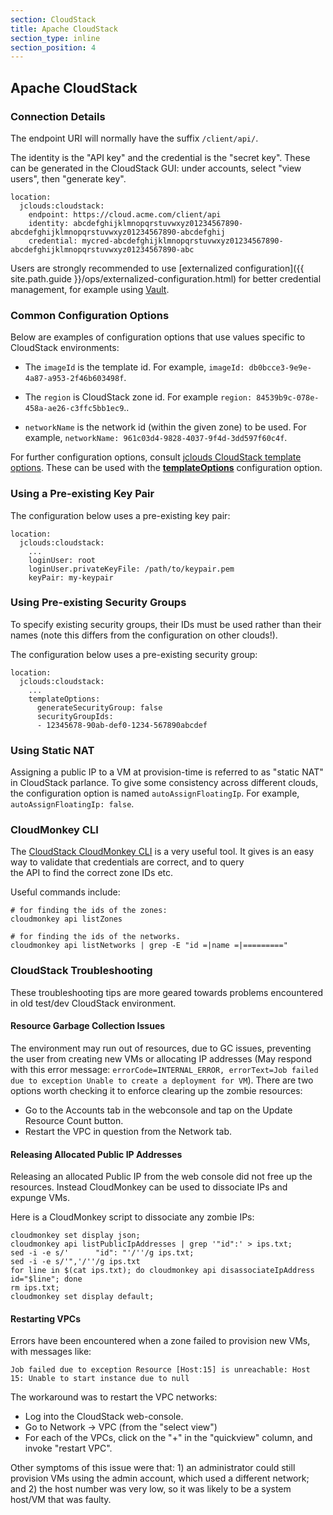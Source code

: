 ```yaml
---
section: CloudStack
title: Apache CloudStack
section_type: inline
section_position: 4
---
```


## Apache CloudStack

### Connection Details

The endpoint URI will normally have the suffix `/client/api/`.

The identity is the "API key" and the credential is the "secret key". These can be generated in 
the CloudStack GUI: under accounts, select "view users", then "generate key".

    location:
      jclouds:cloudstack:
        endpoint: https://cloud.acme.com/client/api
        identity: abcdefghijklmnopqrstuvwxyz01234567890-abcdefghijklmnopqrstuvwxyz01234567890-abcdefghij
        credential: mycred-abcdefghijklmnopqrstuvwxyz01234567890-abcdefghijklmnopqrstuvwxyz01234567890-abc

Users are strongly recommended to use 
[externalized configuration]({{ site.path.guide }}/ops/externalized-configuration.html) for better
credential management, for example using [Vault](https://www.vaultproject.io/).


### Common Configuration Options

Below are examples of configuration options that use values specific to CloudStack environments:

* The `imageId` is the template id. For example,
  `imageId: db0bcce3-9e9e-4a87-a953-2f46b603498f`.

* The `region` is CloudStack zone id.
  For example `region: 84539b9c-078e-458a-ae26-c3ffc5bb1ec9`..

* `networkName` is the network id (within the given zone) to be used. For example, 
  `networkName: 961c03d4-9828-4037-9f4d-3dd597f60c4f`.

For further configuration options, consult 
[jclouds CloudStack template options](https://jclouds.apache.org/reference/javadoc/1.9.x/org/jclouds/cloudstack/compute/options/CloudStackTemplateOptions.html).
These can be used with the **[templateOptions](#custom-template-options)** configuration option.


### Using a Pre-existing Key Pair

The configuration below uses a pre-existing key pair:

    location:
      jclouds:cloudstack:
        ...
        loginUser: root
        loginUser.privateKeyFile: /path/to/keypair.pem
        keyPair: my-keypair


### Using Pre-existing Security Groups

To specify existing security groups, their IDs must be used rather than their names (note this
differs from the configuration on other clouds!).
 
The configuration below uses a pre-existing security group:

    location:
      jclouds:cloudstack:
        ...
        templateOptions:
          generateSecurityGroup: false
          securityGroupIds:
          - 12345678-90ab-def0-1234-567890abcdef


### Using Static NAT

Assigning a public IP to a VM at provision-time is referred to as "static NAT" in CloudStack
parlance. To give some consistency across different clouds, the configuration option is named
`autoAssignFloatingIp`. For example, `autoAssignFloatingIp: false`.


### CloudMonkey CLI

The [CloudStack CloudMonkey CLI](https://cwiki.apache.org/confluence/display/CLOUDSTACK/CloudStack+cloudmonkey+CLI)
is a very useful tool. It gives is an easy way to validate that credentials are correct, and to query  
the API to find the correct zone IDs etc.

Useful commands include:

    # for finding the ids of the zones:
    cloudmonkey api listZones

    # for finding the ids of the networks.
    cloudmonkey api listNetworks | grep -E "id =|name =|========="


### CloudStack Troubleshooting

These troubleshooting tips are more geared towards problems encountered in old test/dev 
CloudStack environment.


#### Resource Garbage Collection Issues

The environment may run out of resources, due to GC issues, preventing the user from creating new 
VMs or allocating IP addresses (May respond with this error message: 
`errorCode=INTERNAL_ERROR, errorText=Job failed due to exception Unable to create a deployment for VM`). 
There are two options worth checking it to enforce clearing up the zombie resources:

* Go to the Accounts tab in the webconsole and tap on the Update Resource Count button.
* Restart the VPC in question from the Network tab.


#### Releasing Allocated Public IP Addresses

Releasing an allocated Public IP from the web console did not free up the resources. Instead 
CloudMonkey can be used to dissociate IPs and expunge VMs.

Here is a CloudMonkey script to dissociate any zombie IPs:

    cloudmonkey set display json;
    cloudmonkey api listPublicIpAddresses | grep '"id":' > ips.txt; 
    sed -i -e s/'      "id": "'/''/g ips.txt;
    sed -i -e s/'",'/''/g ips.txt
    for line in $(cat ips.txt); do cloudmonkey api disassociateIpAddress id="$line"; done
    rm ips.txt;
    cloudmonkey set display default;


#### Restarting VPCs

Errors have been encountered when a zone failed to provision new VMs, with messages like:

    Job failed due to exception Resource [Host:15] is unreachable: Host 15: Unable to start instance due to null

The workaround was to restart the VPC networks:

* Log into the CloudStack web-console.
* Go to Network -> VPC (from the "select view")
* For each of the VPCs, click on the "+" in the "quickview" column, and invoke "restart VPC".

Other symptoms of this issue were that: 1) an administrator could still provision VMs using 
the admin account, which used a different network; and 2) the host number was very low, so it 
was likely to be a system host/VM that was faulty.
